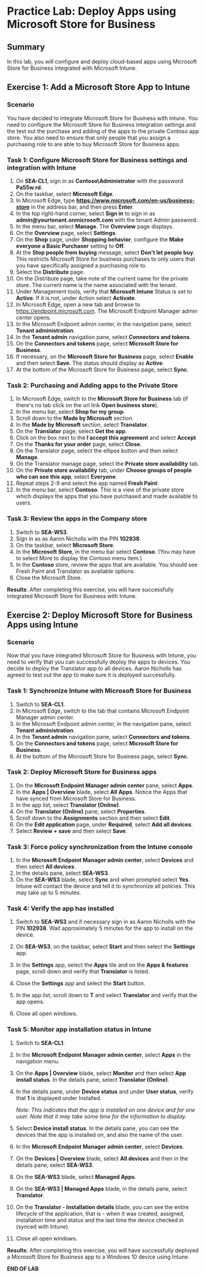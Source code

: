 # Practice Lab: Deploy Apps using Microsoft Store for Business

## Summary

In this lab, you will configure and deploy cloud-based apps using Microsoft Store for Business integrated with Microsoft Intune.

## Exercise 1: Add a Microsoft Store App to Intune

### Scenario

You have decided to integrate Microsoft Store for Business with Intune. You need to configure the Microsoft Store for Business integration settings and the test out the purchase and adding of the apps to the private Contoso app store. You also need to ensure that only people that you assign a purchasing role to are able to buy Microsoft Store for Business apps.

### Task 1: Configure Microsoft Store for Business settings and integration with Intune

1. On **SEA-CL1**, sign in as **Contoso\\Administrator** with the password **Pa55w.rd**.
2. On the taskbar, select **Microsoft Edge**.
3. In Microsoft Edge, type **https://www.microsoft.com/en-us/business-store** in the address bar, and then press **Enter**. 
4. In the top right-hand corner, select **Sign in** to sign in as **admin\@yourtenant.onmicrosoft.com** with the tenant Admin password. 
5. In the menu bar, select **Manage**. The **Overview** page displays.
6. On the **Overview** page, select **Settings**.
7. On the **Shop** page, under **Shopping behavior**, configure the **Make everyone a Basic Purchaser** setting to **Off**. 
8. At the **Stop people from buying** message, select **Don't let people buy**. This restricts Microsoft Store for business purchases to only users that you have specifically assigned a purchasing role to.
9. Select the **Distribute** page.
10. On the Distribute page, take note of the current name for the private store. The current name is the name associated with the tenant.
11. Under Management tools, verify that **Microsoft Intune** Status is set to **Active**. If it is not, under Action select **Activate**.
12. In Microsoft Edge, open a new tab and browse to https://endpoint.microsoft.com. The Microsoft Endpoint Manager admin center opens.
13. In the Microsoft Endpoint admin center, in the navigation pane, select **Tenant administration**.
14. In the **Tenant admin** navigation pane, select **Connectors and tokens**.
15. On the **Connectors and tokens** page, select **Microsoft Store for Business**. 
16. If necessary, on the **Microsoft Store for Business** page, select **Enable** and then select **Save**. The status should display as **Active**.
17. At the bottom of the Microsoft Store for Business page, select **Sync**.

### Task 2: Purchasing and Adding apps to the Private Store 

1.  In Microsoft Edge, switch to the **Microsoft Store for Business** tab (if there's no tab click on the url link **Open business store**).
2.  In the menu bar, select **Shop for my group**.
3.  Scroll down to the **Made by Microsoft** section.
4.  In the **Made by Microsoft** section, select **Translator**.
5.  On the **Translator** page, select **Get the app**.
6.  Click on the box next to the **I accept this agreement** and select **Accept**
7.  On the **Thanks for your order** page, select **Close**.
8.  On the Translator page, select the ellipse button and then select **Manage**.
9.  On the Translator manage page, select the **Private store availability** tab.
10.  On the **Private store availability** tab, under **Choose groups of people who can see this app**, select **Everyone**.
11.  Repeat steps 2-9 and select the app named **Fresh Paint**.
12.  In the menu bar, select **Contoso**. This is a view of the private store which displays the apps that you have purchased and made available to users.

### Task 3: Review the apps in the Company store

1.  Switch to **SEA-WS3**.
2.  Sign in as as Aaron Nicholls with the PIN **102938**. 
3.  On the taskbar, select **Microsoft Store**.
4.  In the **Microsoft Store**, in the menu bar select **Contoso**. (You may have to select More to display the Contoso menu item.)
5.  In the **Contoso** store, review the apps that are available. You should see Fresh Paint and Translator as available options.
6.  Close the Microsoft Store.

**Results**: After completing this exercise, you will have successfully integrated Microsoft Store for Business with Intune.

## Exercise 2: Deploy Microsoft Store for Business Apps using Intune

### Scenario

Now that you have integrated Microsoft Store for Business with Intune, you need to verify that you can successfully deploy the apps to devices. You decide to deploy the Translator app to all devices. Aaron Nicholls has agreed to test out the app to make sure it is deployed successfully.

### Task 1: Synchronize Intune with Microsoft Store for Business

1.  Switch to **SEA-CL1**.
2.  In Microsoft Edge, switch to the tab that contains Microsoft Endpoint Manager admin center.
3.  In the Microsoft Endpoint admin center, in the navigation pane, select **Tenant administration**.
4.  In the **Tenant admin** navigation pane, select **Connectors and tokens**.
5.  On the **Connectors and tokens** page, select **Microsoft Store for Business**. 
6.  At the bottom of the Microsoft Store for Business page, select **Sync**.

### Task 2: Deploy Microsoft Store for Business apps

1.  On the **Microsoft Endpoint Manager admin center** pane, select **Apps**.
2.  In the **Apps | Overview** blade, select **All Apps**. Notice the Apps that have synced from Microsoft Store for Business.
3.  In the app list, select **Translator (Online)**.
4.  On the **Translator (Online)** pane, select **Properties**.
5.  Scroll down to the **Assignments** section and then select **Edit**.
6.  On the **Edit application** page, under **Required**, select **Add all devices**.
7.  Select **Review + save** and then select **Save**.

### Task 3: Force policy synchronization from the Intune console

1.  In the **Microsoft Endpoint Manager admin center**, select **Devices** and then select **All devices**.
2.  In the details pane, select **SEA-WS3**. 
3.  On the **SEA-WS3** blade, select **Sync** and when prompted select **Yes**. Intune will contact the device and tell it to synchronize all policies. This may take up to 5 minutes.

### Task 4: Verify the app has installed

1.  Switch to **SEA-WS3** and if necessary sign in as Aaron Nicholls with the PIN **102938**. Wait approximately 5 minutes for the app to install on the device.

2.  On **SEA-WS3**, on the taskbar, select **Start** and then select the **Settings** app.

3.  In the **Settings** app, select the **Apps** tile and on the **Apps & features** page, scroll down and verify that **Translator** is listed.

4.  Close the **Settings** app and select the **Start** button.

5.  In the app list, scroll down to **T** and select **Translator** and verify that the app opens.

6.  Close all open windows.

### Task 5: Monitor app installation status in Intune

1. Switch to **SEA-CL1**.

2. In the **Microsoft Endpoint Manager admin center**, select **Apps** in the navigation menu.

3. On the **Apps | Overview** blade, select **Monitor** and then select **App install status**. In the details pane, select **Translator (Online)**.

4. In the details pane, under **Device status** and under **User status**, verify that **1** is displayed under Installed. 

   _Note: This indicates that the app is installed on one device and for one user. Note that it may take some time for the information to display._

5. Select **Device install status**. In the details pane, you can see the devices that the app is installed on, and also the name of the user. 

6. In the **Microsoft Endpoint Manager admin center**, select **Devices**.

7. On the **Devices | Overview** blade, select **All devices** and then in the details pane, select **SEA-WS3**.

8. On the **SEA-WS3** blade, select **Managed Apps**.

9. On the **SEA-WS3 | Managed Apps** blade, in the details pane, select **Translator**.

10. On the **Translator - Installation details** blade, you can see the entire lifecycle of the application, that is - when it was created, assigned, installation time and status and the last time the device checked in (synced with Intune).

11. Close all open windows.

**Results**: After completing this exercise, you will have successfully deployed a Microsoft Store for Business app to a Windows 10 device using Intune.

**END OF LAB**

